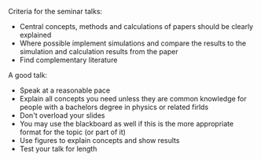 Criteria for the seminar talks:

- Central concepts, methods and calculations of papers should be clearly explained
- Where possible implement simulations and compare the results to the simulation and calculation results from the paper
- Find complementary literature


A good talk:
- Speak at a reasonable pace
- Explain all concepts you need unless they are common knowledge for people with a bachelors degree in physics or related firlds
- Don't overload your slides
- You may use the blackboard as well if this is the more appropriate format for the topic (or part of it)
- Use figures to explain concepts and show results
- Test your talk for length

